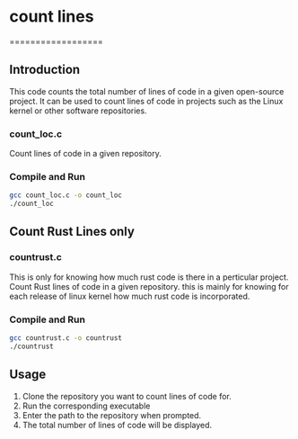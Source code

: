 # count lines
==================

**Introduction**
---------------

This code counts the total number of lines of code in a given open-source project. It can be used to count lines of code in projects such as the Linux kernel or other software repositories.

### count_loc.c

Count lines of code in a given repository.

### Compile and Run
```bash
gcc count_loc.c -o count_loc
./count_loc
```

**Count Rust Lines only**
-------------------------

### countrust.c
This is only for knowing how much rust code is there in a perticular project.
Count Rust lines of code in a given repository. this is mainly for knowing for each release of linux kernel how much rust code is incorporated.

### Compile and Run
```bash
gcc countrust.c -o countrust
./countrust
```

**Usage**
-----

1. Clone the repository you want to count lines of code for.
2. Run the corresponding executable
3. Enter the path to the repository when prompted.
4. The total number of lines of code will be displayed.
